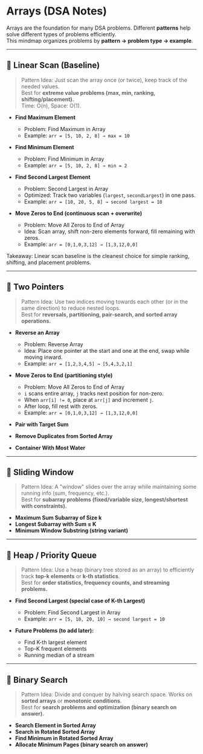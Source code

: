 # Arrays (DSA Notes)

Arrays are the foundation for many DSA problems. Different **patterns** help solve different types of problems efficiently.  
This mindmap organizes problems by **pattern → problem type → example**.  

---

## 🔹 Linear Scan (Baseline)

> Pattern Idea: Just scan the array once (or twice), keep track of the needed values.  
> Best for **extreme value problems (max, min, ranking, shifting/placement).**  
> Time: O(n), Space: O(1).

- **Find Maximum Element**  
  - Problem: Find Maximum in Array  
  - Example: `arr = [5, 10, 2, 8] → max = 10`

- **Find Minimum Element**  
  - Problem: Find Minimum in Array  
  - Example: `arr = [5, 10, 2, 8] → min = 2`

- **Find Second Largest Element**  
  - Problem: Second Largest in Array  
  - Optimized: Track two variables (`largest`, `secondLargest`) in one pass.  
  - Example: `arr = [10, 20, 5, 8] → second largest = 10`

- **Move Zeros to End (continuous scan + overwrite)**  
  - Problem: Move All Zeros to End of Array  
  - Idea: Scan array, shift non-zero elements forward, fill remaining with zeros.  
  - Example: `arr = [0,1,0,3,12] → [1,3,12,0,0]`  

Takeaway: Linear scan baseline is the cleanest choice for simple ranking, shifting, and placement problems.  

---

## 🔹 Two Pointers

> Pattern Idea: Use two indices moving towards each other (or in the same direction) to reduce nested loops.  
> Best for **reversals, partitioning, pair-search, and sorted array operations.**

- **Reverse an Array**  
  - Problem: Reverse Array  
  - Idea: Place one pointer at the start and one at the end, swap while moving inward.  
  - Example: `arr = [1,2,3,4,5] → [5,4,3,2,1]`  

- **Move Zeros to End (partitioning style)**  
  - Problem: Move All Zeros to End of Array  
  - `i` scans entire array, `j` tracks next position for non-zero.  
  - When `arr[i] != 0`, place at `arr[j]` and increment `j`.  
  - After loop, fill rest with zeros.  
  - Example: `arr = [0,1,0,3,12] → [1,3,12,0,0]`  

- **Pair with Target Sum**  
- **Remove Duplicates from Sorted Array**  
- **Container With Most Water**  

---

## 🔹 Sliding Window

> Pattern Idea: A "window" slides over the array while maintaining some running info (sum, frequency, etc.).  
> Best for **subarray problems (fixed/variable size, longest/shortest with constraints).**

- **Maximum Sum Subarray of Size k**  
- **Longest Subarray with Sum ≤ K**  
- **Minimum Window Substring (string variant)**  

---

## 🔹 Heap / Priority Queue

> Pattern Idea: Use a heap (binary tree stored as an array) to efficiently track **top-k elements** or **k-th statistics**.  
> Best for **order statistics, frequency counts, and streaming problems.**

- **Find Second Largest (special case of K-th Largest)**  
  - Problem: Find Second Largest in Array  
  - Example: `arr = [5, 10, 20, 10] → second largest = 10`  

- **Future Problems (to add later):**  
  - Find K-th largest element  
  - Top-K frequent elements  
  - Running median of a stream  

---

## 🔹 Binary Search

> Pattern Idea: Divide and conquer by halving search space. Works on **sorted arrays** or **monotonic conditions**.  
> Best for **search problems and optimization (binary search on answer).**

- **Search Element in Sorted Array**  
- **Search in Rotated Sorted Array**  
- **Find Minimum in Rotated Sorted Array**  
- **Allocate Minimum Pages (binary search on answer)**  
